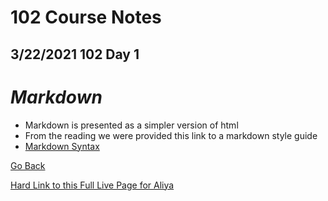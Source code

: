 # 102 Course Notes

## 3/22/2021 102 Day 1

# *Markdown*

- Markdown is presented as a simpler version of html
- From the reading we were provided this link to a markdown style guide
-  [Markdown Syntax](https://help.github.com/en/articles/basic-writing-and-formatting-syntax)

[Go Back](README.md)

[Hard Link to this Full Live Page for Aliya](https://charles-bofferding.github.io/reading-notes/read02.html)